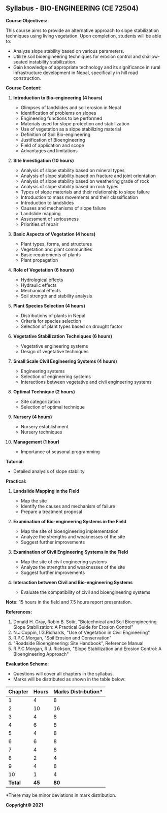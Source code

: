 ## Syllabus - BIO-ENGINEERING (CE 72504)

**Course Objectives:**

This course aims to provide an alternative approach to slope stabilization techniques using living vegetation. Upon completion, students will be able to:

* Analyze slope stability based on various parameters.
* Utilize soil bioengineering techniques for erosion control and shallow-seated instability stabilization.
* Gain knowledge of appropriate technology and its significance in rural infrastructure development in Nepal, specifically in hill road construction.

**Course Content:**

1. **Introduction to Bio-engineering (4 hours)**
    * Glimpses of landslides and soil erosion in Nepal
    * Identification of problems on slopes
    * Engineering functions to be performed
    * Materials used for slope protection and stabilization
    * Use of vegetation as a slope stabilizing material
    * Definition of Soil Bio-engineering
    * Justification of Bioengineering
    * Field of application and scope
    * Advantages and limitations

2. **Site Investigation (10 hours)**
    * Analysis of slope stability based on mineral types
    * Analysis of slope stability based on fracture and joint orientation
    * Analysis of slope stability based on weathering grade of rock
    * Analysis of slope stability based on rock types
    * Types of slope materials and their relationship to slope failure
    * Introduction to mass movements and their classification
    * Introduction to landslides
    * Causes and mechanisms of slope failure
    * Landslide mapping
    * Assessment of seriousness
    * Priorities of repair

3. **Basic Aspects of Vegetation (4 hours)**
    * Plant types, forms, and structures
    * Vegetation and plant communities
    * Basic requirements of plants
    * Plant propagation

4. **Role of Vegetation (6 hours)**
    * Hydrological effects
    * Hydraulic effects
    * Mechanical effects
    * Soil strength and stability analysis

5. **Plant Species Selection (4 hours)**
    * Distributions of plants in Nepal
    * Criteria for species selection
    * Selection of plant types based on drought factor

6. **Vegetative Stabilization Techniques (6 hours)**
    * Vegetative engineering systems
    * Design of vegetative techniques

7. **Small Scale Civil Engineering Systems (4 hours)**
    * Engineering systems
    * Selection of engineering systems
    * Interactions between vegetative and civil engineering systems

8. **Optimal Technique (2 hours)**
    * Site categorization
    * Selection of optimal technique

9. **Nursery (4 hours)**
    * Nursery establishment
    * Nursery techniques

10. **Management (1 hour)**
    * Importance of seasonal programming

**Tutorial:**

* Detailed analysis of slope stability

**Practical:**

1. **Landslide Mapping in the Field**
    * Map the site
    * Identify the causes and mechanism of failure
    * Prepare a treatment proposal

2. **Examination of Bio-engineering Systems in the Field**
    * Map the site of bioengineering implementation
    * Analyze the strengths and weaknesses of the site
    * Suggest further improvements

3. **Examination of Civil Engineering Systems in the Field**
    * Map the site of civil engineering systems
    * Analyze the strengths and weaknesses of the site
    * Suggest further improvements

4. **Interaction between Civil and Bio-engineering Systems**
    * Evaluate the compatibility of civil and bioengineering systems

**Note:** 15 hours in the field and 7.5 hours report presentation.

**References:**

1. Donald H. Gray, Robin B. Sotir, "Biotechnical and Soil Bioengineering Slope Stabilization: A Practical Guide for Erosion Control"
2. N.J.Coppin, I.G.Richards, "Use of Vegetation in Civil Engineering"
3. R.P.C.Morgan, "Soil Erosion and Conservation"
4. "Roadside Bioengineering: Site Handbook", Reference Manual
5. R.P.C.Morgan, R.J. Rickson, "Slope Stabilization and Erosion Control: A Bioengineering Approach"

**Evaluation Scheme:**

* Questions will cover all chapters in the syllabus.
* Marks will be distributed as shown in the table below:

| Chapter | Hours | Marks Distribution* |
|---|---|---|
| 1 | 4 | 8 |
| 2 | 10 | 16 |
| 3 | 4 | 8 |
| 4 | 6 | 8 |
| 5 | 4 | 8 |
| 6 | 6 | 8 |
| 7 | 4 | 8 |
| 8 | 2 | 4 |
| 9 | 4 | 8 |
| 10 | 1 | 4 |
| **Total** | **45** | **80** |

*There may be minor deviations in mark distribution.

**Copyright&copy; 2021** 
